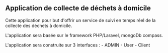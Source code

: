 ## Application de collecte de déchets à domicile
Cette application pour but d'offrir un service de suivi en temps réel de la collecte des déchets à domicile.

L'application sera basée sur le framework PHP/Laravel, mongoDb compass.

L'application sera  construite sur 3 interfaces :
    - ADMIN
    - User 
    - Client


